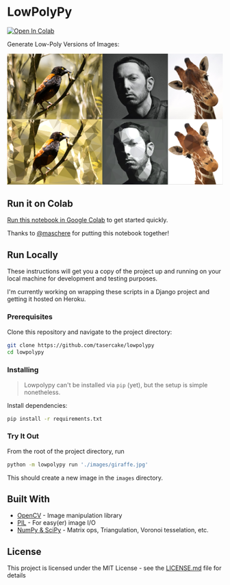 # LowPolyPy
[![Open In Colab](https://colab.research.google.com/assets/colab-badge.svg)](https://colab.research.google.com/gist/maschere/6c789d70bbdaed2d89e1742f9d50a508/lowpolypy.ipynb)

Generate Low-Poly Versions of Images:

![Samples](samples.png)

## Run it on Colab
[Run this notebook in Google Colab](https://colab.research.google.com/gist/maschere/6c789d70bbdaed2d89e1742f9d50a508/lowpolypy.ipynb) to get started quickly.

Thanks to [@maschere](https://gist.github.com/maschere/6c789d70bbdaed2d89e1742f9d50a508) for putting this notebook together!

## Run Locally

These instructions will get you a copy of the project up and running on your local machine for development and testing purposes.

I'm currently working on wrapping these scripts in a Django project and getting it hosted on Heroku.

### Prerequisites

Clone this repository and navigate to the project directory:

```bash
git clone https://github.com/tasercake/lowpolypy
cd lowpolypy
```

### Installing

> Lowpolypy can't be installed via `pip` (yet), but the setup is simple nonetheless.

Install dependencies:

```bash
pip install -r requirements.txt
```

### Try It Out

From the root of the project directory, run

```bash
python -m lowpolypy run './images/giraffe.jpg'
```

This should create a new image in the `images` directory.

## Built With

* [OpenCV](https://opencv.org/releases/) - Image manipulation library
* [PIL](https://pillow.readthedocs.io/en/stable/) - For easy(er) image I/O
* [NumPy & SciPy](https://www.scipy.org/) - Matrix ops, Triangulation, Voronoi tesselation, etc.

## License

This project is licensed under the MIT License - see the [LICENSE.md](LICENSE.md) file for details
